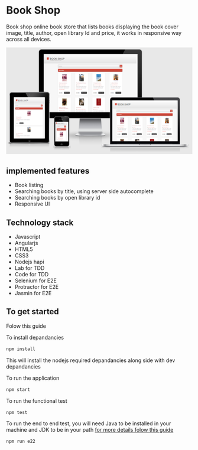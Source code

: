 # Book Shop

Book shop online book store that lists books displaying the book cover image, title, author, open library Id  and price, it works in responsive way across all devices.

![Alt Text](implemented-design.png)

## implemented features

- Book listing
- Searching books by title, using server side autocomplete
- Searching books by open library id
- Responsive UI 

## Technology stack

- Javascript
- Angularjs
- HTML5
- CSS3
- Nodejs hapi
- Lab for TDD
- Code for TDD
- Selenium for E2E
- Protractor for E2E
- Jasmin for E2E

## To get started

Folow this guide

To install depandancies
```bash
npm install
```

This will install the nodejs required depandancies along side with dev depandancies

To run the application
```bash
npm start
```

To run the functional test
```bash
npm test
```

To run the end to end test, you will need Java to be installed in your machine and JDK to be in your path [for more details folow this guide](https://github.com/benhallouk/protractor-sample)
```bash
npm run e22
```